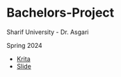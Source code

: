 # Bachelors-Project

Sharif University - Dr. Asgari

Spring 2024

 - [Krita](https://krita.org/en/)
 - [Slide](https://github.com/saaz742/Bachelors-Project/blob/main/Krita.pdf)
